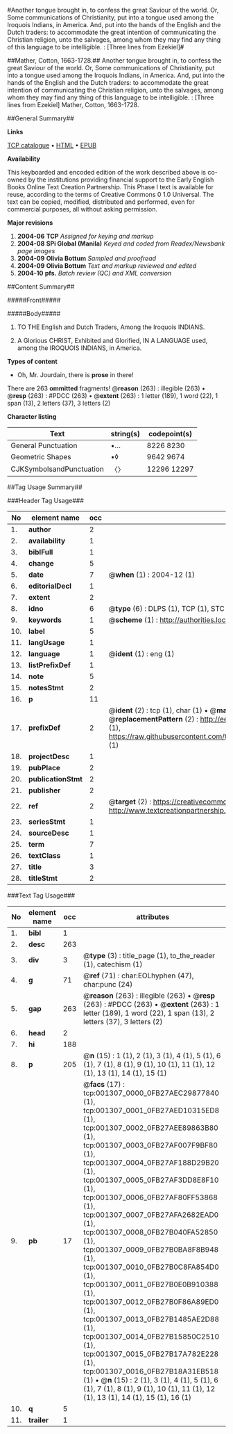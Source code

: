 #Another tongue brought in, to confess the great Saviour of the world. Or, Some communications of Christianity, put into a tongue used among the Iroquois Indians, in America. And, put into the hands of the English and the Dutch traders: to accommodate the great intention of communicating the Christian religion, unto the salvages, among whom they may find any thing of this language to be intelligible. : [Three lines from Ezekiel]#

##Mather, Cotton, 1663-1728.##
Another tongue brought in, to confess the great Saviour of the world. Or, Some communications of Christianity, put into a tongue used among the Iroquois Indians, in America. And, put into the hands of the English and the Dutch traders: to accommodate the great intention of communicating the Christian religion, unto the salvages, among whom they may find any thing of this language to be intelligible. : [Three lines from Ezekiel]
Mather, Cotton, 1663-1728.

##General Summary##

**Links**

[TCP catalogue](http://www.ota.ox.ac.uk/tcp/)  • 
[HTML](http://tei.it.ox.ac.uk/tcp/Texts-HTML/free/N01/N01095.html)  • 
[EPUB](http://tei.it.ox.ac.uk/tcp/Texts-EPUB/free/N01/N01095.epub)

**Availability**

This keyboarded and encoded edition of the
	       work described above is co-owned by the institutions
	       providing financial support to the Early English Books
	       Online Text Creation Partnership. This Phase I text is
	       available for reuse, according to the terms of Creative
	       Commons 0 1.0 Universal. The text can be copied,
	       modified, distributed and performed, even for
	       commercial purposes, all without asking permission.

**Major revisions**

1. __2004-06__ __TCP__ *Assigned for keying and markup*
1. __2004-08__ __SPi Global (Manila)__ *Keyed and coded from Readex/Newsbank page images*
1. __2004-09__ __Olivia Bottum__ *Sampled and proofread*
1. __2004-09__ __Olivia Bottum__ *Text and markup reviewed and edited*
1. __2004-10__ __pfs.__ *Batch review (QC) and XML conversion*

##Content Summary##

#####Front#####

#####Body#####

1. TO THE English and Dutch Traders, Among the Iroquois INDIANS.

1. A Glorious CHRIST, Exhibited and Glorified, IN A LANGUAGE used, among the IROQUOIS INDIANS, in America.

**Types of content**

  * Oh, Mr. Jourdain, there is **prose** in there!

There are 263 **ommitted** fragments! 
 @__reason__ (263) : illegible (263)  •  @__resp__ (263) : #PDCC (263)  •  @__extent__ (263) : 1 letter (189), 1 word (22), 1 span (13), 2 letters (37), 3 letters (2)

**Character listing**


|Text|string(s)|codepoint(s)|
|---|---|---|
|General Punctuation|•…|8226 8230|
|Geometric Shapes|▪◊|9642 9674|
|CJKSymbolsandPunctuation|〈〉|12296 12297|

##Tag Usage Summary##

###Header Tag Usage###

|No|element name|occ|attributes|
|---|---|---|---|
|1.|__author__|2||
|2.|__availability__|1||
|3.|__biblFull__|1||
|4.|__change__|5||
|5.|__date__|7| @__when__ (1) : 2004-12 (1)|
|6.|__editorialDecl__|1||
|7.|__extent__|2||
|8.|__idno__|6| @__type__ (6) : DLPS (1), TCP (1), STC (1), NOTIS (1), IMAGE-SET (1), EVANS-CITATION (1)|
|9.|__keywords__|1| @__scheme__ (1) : http://authorities.loc.gov/ (1)|
|10.|__label__|5||
|11.|__langUsage__|1||
|12.|__language__|1| @__ident__ (1) : eng (1)|
|13.|__listPrefixDef__|1||
|14.|__note__|5||
|15.|__notesStmt__|2||
|16.|__p__|11||
|17.|__prefixDef__|2| @__ident__ (2) : tcp (1), char (1)  •  @__matchPattern__ (2) : ([0-9\-]+):([0-9IVX]+) (1), (.+) (1)  •  @__replacementPattern__ (2) : http://eebo.chadwyck.com/downloadtiff?vid=$1&page=$2 (1), https://raw.githubusercontent.com/textcreationpartnership/Texts/master/tcpchars.xml#$1 (1)|
|18.|__projectDesc__|1||
|19.|__pubPlace__|2||
|20.|__publicationStmt__|2||
|21.|__publisher__|2||
|22.|__ref__|2| @__target__ (2) : https://creativecommons.org/publicdomain/zero/1.0/ (1), http://www.textcreationpartnership.org/docs/. (1)|
|23.|__seriesStmt__|1||
|24.|__sourceDesc__|1||
|25.|__term__|7||
|26.|__textClass__|1||
|27.|__title__|3||
|28.|__titleStmt__|2||


###Text Tag Usage###

|No|element name|occ|attributes|
|---|---|---|---|
|1.|__bibl__|1||
|2.|__desc__|263||
|3.|__div__|3| @__type__ (3) : title_page (1), to_the_reader (1), catechism (1)|
|4.|__g__|71| @__ref__ (71) : char:EOLhyphen (47), char:punc (24)|
|5.|__gap__|263| @__reason__ (263) : illegible (263)  •  @__resp__ (263) : #PDCC (263)  •  @__extent__ (263) : 1 letter (189), 1 word (22), 1 span (13), 2 letters (37), 3 letters (2)|
|6.|__head__|2||
|7.|__hi__|188||
|8.|__p__|205| @__n__ (15) : 1 (1), 2 (1), 3 (1), 4 (1), 5 (1), 6 (1), 7 (1), 8 (1), 9 (1), 10 (1), 11 (1), 12 (1), 13 (1), 14 (1), 15 (1)|
|9.|__pb__|17| @__facs__ (17) : tcp:001307_0000_0FB27AEC29877840 (1), tcp:001307_0001_0FB27AED10315ED8 (1), tcp:001307_0002_0FB27AEE89863B80 (1), tcp:001307_0003_0FB27AF007F9BF80 (1), tcp:001307_0004_0FB27AF188D29B20 (1), tcp:001307_0005_0FB27AF3DD8E8F10 (1), tcp:001307_0006_0FB27AF80FF53868 (1), tcp:001307_0007_0FB27AFA2682EAD0 (1), tcp:001307_0008_0FB27B040FA52850 (1), tcp:001307_0009_0FB27B0BA8F8B948 (1), tcp:001307_0010_0FB27B0C8FA854D0 (1), tcp:001307_0011_0FB27B0E0B910388 (1), tcp:001307_0012_0FB27B0F86A89ED0 (1), tcp:001307_0013_0FB27B1485AE2D88 (1), tcp:001307_0014_0FB27B15850C2510 (1), tcp:001307_0015_0FB27B17A782E228 (1), tcp:001307_0016_0FB27B18A31EB518 (1)  •  @__n__ (15) : 2 (1), 3 (1), 4 (1), 5 (1), 6 (1), 7 (1), 8 (1), 9 (1), 10 (1), 11 (1), 12 (1), 13 (1), 14 (1), 15 (1), 16 (1)|
|10.|__q__|5||
|11.|__trailer__|1||
